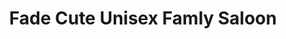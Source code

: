 ---
title: "Fade Cute Unisex Famly Saloon"
url: /bandlaguda-jagir/fade-cute-unisex-famly-saloon/
shop: hairdresser
---
